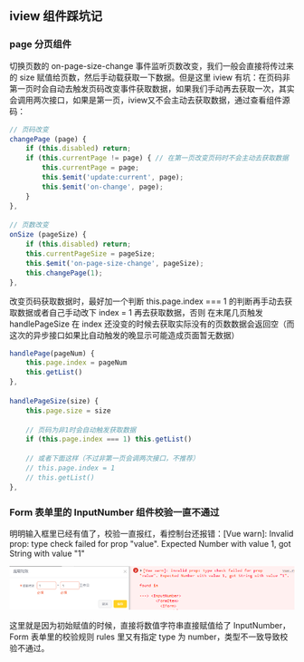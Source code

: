## iview 组件踩坑记

### page 分页组件

切换页数的 on-page-size-change 事件监听页数改变，我们一般会直接将传过来的 size 赋值给页数，然后手动载获取一下数据。但是这里 iview 有坑：在页码非第一页时会自动去触发页码改变事件获取数据，如果我们手动再去获取一次，其实会调用两次接口，如果是第一页，iview又不会主动去获取数据，通过查看组件源码：

```js
// 页码改变
changePage (page) {
    if (this.disabled) return;
    if (this.currentPage != page) { // 在第一页改变页码时不会主动去获取数据
        this.currentPage = page;
        this.$emit('update:current', page);
        this.$emit('on-change', page);
    }
},

// 页数改变
onSize (pageSize) {
    if (this.disabled) return;
    this.currentPageSize = pageSize;
    this.$emit('on-page-size-change', pageSize);
    this.changePage(1);
},
```

改变页码获取数据时，最好加一个判断 this.page.index === 1 的判断再手动去获取数据或者自己手动改下 index = 1 再去获取数据，否则 在末尾几页触发 handlePageSize 在 index 还没变的时候去获取实际没有的页数数据会返回空（而这次的异步接口如果比自动触发的晚显示可能造成页面暂无数据）

```js
handlePage(pageNum) {
    this.page.index = pageNum
    this.getList()
},

handlePageSize(size) {
    this.page.size = size

    // 页码为非1时会自动触发获取数据
    if (this.page.index === 1) this.getList()

    // 或者下面这样（不过非第一页会调两次接口，不推荐）
    // this.page.index = 1
    // this.getList()
},
```

### Form 表单里的 InputNumber 组件校验一直不通过

明明输入框里已经有值了，校验一直报红，看控制台还报错：[Vue warn]: Invalid prop: type check failed for prop "value". Expected Number with value 1, got String with value "1"

<img src="./1.png" />

这里就是因为初始赋值的时候，直接将数值字符串直接赋值给了 InputNumber，Form 表单里的校验规则 rules 里又有指定 type 为 number，类型不一致导致校验不通过。